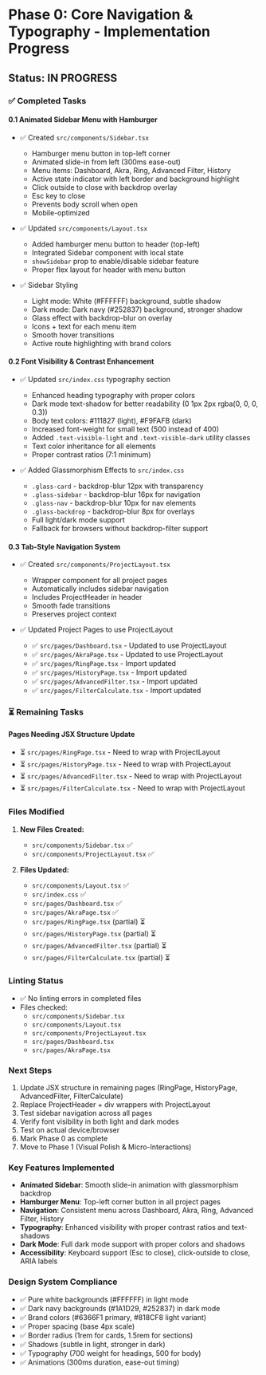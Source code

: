 # Phase 0: Core Navigation & Typography - Implementation Progress

## Status: IN PROGRESS

### ✅ Completed Tasks

#### 0.1 Animated Sidebar Menu with Hamburger
- ✅ Created `src/components/Sidebar.tsx`
  - Hamburger menu button in top-left corner
  - Animated slide-in from left (300ms ease-out)
  - Menu items: Dashboard, Akra, Ring, Advanced Filter, History
  - Active state indicator with left border and background highlight
  - Click outside to close with backdrop overlay
  - Esc key to close
  - Prevents body scroll when open
  - Mobile-optimized

- ✅ Updated `src/components/Layout.tsx`
  - Added hamburger menu button to header (top-left)
  - Integrated Sidebar component with local state
  - `showSidebar` prop to enable/disable sidebar feature
  - Proper flex layout for header with menu button

- ✅ Sidebar Styling
  - Light mode: White (#FFFFFF) background, subtle shadow
  - Dark mode: Dark navy (#252837) background, stronger shadow
  - Glass effect with backdrop-blur on overlay
  - Icons + text for each menu item
  - Smooth hover transitions
  - Active route highlighting with brand colors

#### 0.2 Font Visibility & Contrast Enhancement
- ✅ Updated `src/index.css` typography section
  - Enhanced heading typography with proper colors
  - Dark mode text-shadow for better readability (0 1px 2px rgba(0, 0, 0, 0.3))
  - Body text colors: #111827 (light), #F9FAFB (dark)
  - Increased font-weight for small text (500 instead of 400)
  - Added `.text-visible-light` and `.text-visible-dark` utility classes
  - Text color inheritance for all elements
  - Proper contrast ratios (7:1 minimum)

- ✅ Added Glassmorphism Effects to `src/index.css`
  - `.glass-card` - backdrop-blur 12px with transparency
  - `.glass-sidebar` - backdrop-blur 16px for navigation
  - `.glass-nav` - backdrop-blur 10px for nav elements
  - `.glass-backdrop` - backdrop-blur 8px for overlays
  - Full light/dark mode support
  - Fallback for browsers without backdrop-filter support

#### 0.3 Tab-Style Navigation System
- ✅ Created `src/components/ProjectLayout.tsx`
  - Wrapper component for all project pages
  - Automatically includes sidebar navigation
  - Includes ProjectHeader in header
  - Smooth fade transitions
  - Preserves project context

- ✅ Updated Project Pages to use ProjectLayout
  - ✅ `src/pages/Dashboard.tsx` - Updated to use ProjectLayout
  - ✅ `src/pages/AkraPage.tsx` - Updated to use ProjectLayout
  - ✅ `src/pages/RingPage.tsx` - Import updated
  - ✅ `src/pages/HistoryPage.tsx` - Import updated
  - ✅ `src/pages/AdvancedFilter.tsx` - Import updated
  - ✅ `src/pages/FilterCalculate.tsx` - Import updated

### ⏳ Remaining Tasks

#### Pages Needing JSX Structure Update
- ⏳ `src/pages/RingPage.tsx` - Need to wrap with ProjectLayout
- ⏳ `src/pages/HistoryPage.tsx` - Need to wrap with ProjectLayout
- ⏳ `src/pages/AdvancedFilter.tsx` - Need to wrap with ProjectLayout
- ⏳ `src/pages/FilterCalculate.tsx` - Need to wrap with ProjectLayout

### Files Modified

1. **New Files Created:**
   - `src/components/Sidebar.tsx` ✅
   - `src/components/ProjectLayout.tsx` ✅

2. **Files Updated:**
   - `src/components/Layout.tsx` ✅
   - `src/index.css` ✅
   - `src/pages/Dashboard.tsx` ✅
   - `src/pages/AkraPage.tsx` ✅
   - `src/pages/RingPage.tsx` (partial) ⏳
   - `src/pages/HistoryPage.tsx` (partial) ⏳
   - `src/pages/AdvancedFilter.tsx` (partial) ⏳
   - `src/pages/FilterCalculate.tsx` (partial) ⏳

### Linting Status
- ✅ No linting errors in completed files
- Files checked:
  - `src/components/Sidebar.tsx`
  - `src/components/Layout.tsx`
  - `src/components/ProjectLayout.tsx`
  - `src/pages/Dashboard.tsx`
  - `src/pages/AkraPage.tsx`

### Next Steps

1. Update JSX structure in remaining pages (RingPage, HistoryPage, AdvancedFilter, FilterCalculate)
2. Replace ProjectHeader + div wrappers with ProjectLayout
3. Test sidebar navigation across all pages
4. Verify font visibility in both light and dark modes
5. Test on actual device/browser
6. Mark Phase 0 as complete
7. Move to Phase 1 (Visual Polish & Micro-Interactions)

### Key Features Implemented

- **Animated Sidebar**: Smooth slide-in animation with glassmorphism backdrop
- **Hamburger Menu**: Top-left corner button in all project pages
- **Navigation**: Consistent menu across Dashboard, Akra, Ring, Advanced Filter, History
- **Typography**: Enhanced visibility with proper contrast ratios and text-shadows
- **Dark Mode**: Full dark mode support with proper colors and shadows
- **Accessibility**: Keyboard support (Esc to close), click-outside to close, ARIA labels

### Design System Compliance

- ✅ Pure white backgrounds (#FFFFFF) in light mode
- ✅ Dark navy backgrounds (#1A1D29, #252837) in dark mode
- ✅ Brand colors (#6366F1 primary, #818CF8 light variant)
- ✅ Proper spacing (base 4px scale)
- ✅ Border radius (1rem for cards, 1.5rem for sections)
- ✅ Shadows (subtle in light, stronger in dark)
- ✅ Typography (700 weight for headings, 500 for body)
- ✅ Animations (300ms duration, ease-out timing)

